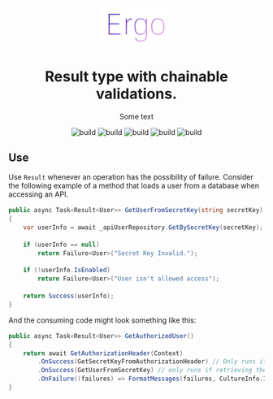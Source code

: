 <p align="center"><img src="/logo.png?raw=true" width="150"></p>
<h1 align="center">Result type with chainable validations.</h1>
 
<div align="center">

Some text

![build](https://github.com/GoodeUser/Ergo/workflows/build/badge.svg) ![build](https://github.com/GoodeUser/Ergo/workflows/build/badge.svg) ![build](https://github.com/GoodeUser/Ergo/workflows/build/badge.svg) ![build](https://github.com/GoodeUser/Ergo/workflows/build/badge.svg) ![build](https://github.com/GoodeUser/Ergo/workflows/build/badge.svg)

</div>

## Use

Use `Result` whenever an operation has the possibility of failure. Consider the following example of a method that loads a user from a database when accessing an API.

```cs
public async Task<Result<User>> GetUserFromSecretKey(string secretKey)
{
    var userInfo = await _apiUserRepository.GetBySecretKey(secretKey);

    if (userInfo == null)
        return Failure<User>("Secret Key Invalid.");

    if (!userInfo.IsEnabled)
        return Failure<User>("User isn't allowed access");

    return Success(userInfo);
}
```
And the consuming code might look something like this:
```cs
public async Task<Result<User>> GetAuthorizedUser()
{
    return await GetAuthorizationHeader(Context)
        .OnSuccess(GetSecretKeyFromAuthorizationHeader) // Only runs if the header is found
        .OnSuccess(GetUserFromSecretKey) // only runs if retrieving the "secret key" was successful
        .OnFailure((failures) => FormatMessages(failures, CultureInfo.InvariantCulture));
}
```
